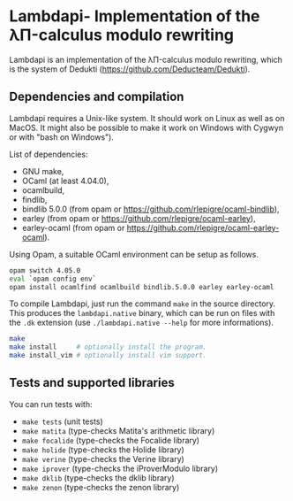 Lambdapi- Implementation of the λΠ-calculus modulo rewriting
============================================================

Lambdapi is an implementation of the λΠ-calculus modulo rewriting, which
is the system of Dedukti (https://github.com/Deducteam/Dedukti).

Dependencies and compilation
----------------------------

Lambdapi requires a Unix-like system. It should work on Linux as well as on
MacOS. It might also be possible to make it work on Windows with Cygwyn or
with "bash on Windows").

List of dependencies:
 - GNU make,
 - OCaml (at least 4.04.0),
 - ocamlbuild,
 - findlib,
 - bindlib 5.0.0 (from opam or https://github.com/rlepigre/ocaml-bindlib),
 - earley (from opam or https://github.com/rlepigre/ocaml-earley),
 - earley-ocaml (from opam or https://github.com/rlepigre/ocaml-earley-ocaml).

Using Opam, a suitable OCaml environment can be setup as follows.
```bash
opam switch 4.05.0
eval `opam config env`
opam install ocamlfind ocamlbuild bindlib.5.0.0 earley earley-ocaml
```

To compile Lambdapi, just run the command `make` in the source directory.
This produces the `lambdapi.native` binary, which can be run on files with
the `.dk` extension (use `./lambdapi.native --help` for more informations).

```bash
make
make install     # optionally install the program.
make install_vim # optionally install vim support.
```

Tests and supported libraries
-----------------------------

You can run tests with:
 - `make tests`    (unit tests)
 - `make matita`   (type-checks Matita's arithmetic library)
 - `make focalide` (type-checks the Focalide library)
 - `make holide`   (type-checks the Holide library)
 - `make verine`   (type-checks the Verine library)
 - `make iprover`  (type-checks the iProverModulo library)
 - `make dklib`   (type-checks the dklib library)
 - `make zenon`   (type-checks the zenon library)

